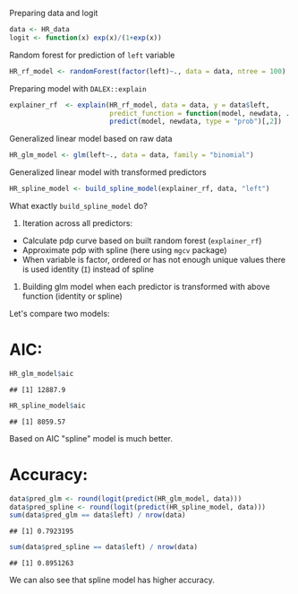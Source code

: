 Preparing data and logit

``` r
data <- HR_data
logit <- function(x) exp(x)/(1+exp(x))
```

Random forest for prediction of `left` variable

``` r
HR_rf_model <- randomForest(factor(left)~., data = data, ntree = 100)
```

Preparing model with `DALEX::explain`

``` r
explainer_rf  <- explain(HR_rf_model, data = data, y = data$left,
                         predict_function = function(model, newdata, ...)
                         predict(model, newdata, type = "prob")[,2])
```

Generalized linear model based on raw data

``` r
HR_glm_model <- glm(left~., data = data, family = "binomial")
```

Generalized linear model with transformed predictors

``` r
HR_spline_model <- build_spline_model(explainer_rf, data, "left")
```

What exactly `build_spline_model` do?

1.  Iteration across all predictors:

-   Calculate pdp curve based on built random forest (`explainer_rf`)
-   Approximate pdp with spline (here using `mgcv` package)
-   When variable is factor, ordered or has not enough unique values there is used identity (`I`) instead of spline

1.  Building glm model when each predictor is transformed with above function (identity or spline)

Let's compare two models:

AIC:
====

``` r
HR_glm_model$aic
```

    ## [1] 12887.9

``` r
HR_spline_model$aic
```

    ## [1] 8059.57

Based on AIC "spline" model is much better.

Accuracy:
=========

``` r
data$pred_glm <- round(logit(predict(HR_glm_model, data)))
data$pred_spline <- round(logit(predict(HR_spline_model, data)))
sum(data$pred_glm == data$left) / nrow(data)
```

    ## [1] 0.7923195

``` r
sum(data$pred_spline == data$left) / nrow(data)
```

    ## [1] 0.8951263

We can also see that spline model has higher accuracy.
